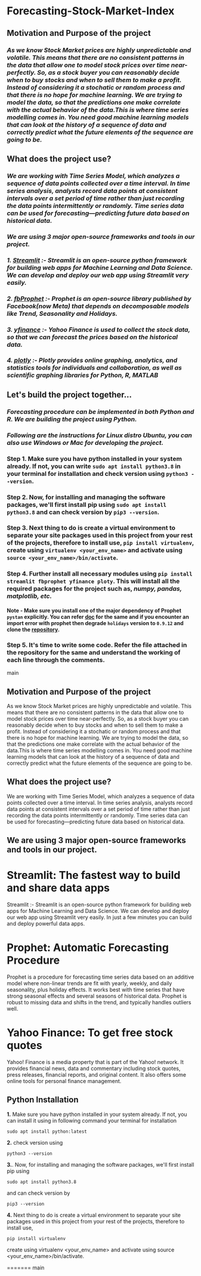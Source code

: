 # **Forecasting-Stock-Market-Index**


## Motivation and Purpose of the project
### *As we know Stock Market prices are highly unpredictable and volatile. This means that there are no consistent patterns in the data that allow one to model stock prices over time near-perfectly. So, as a stock buyer you can reasonably decide when to buy stocks and when to sell them to make a profit. Instead of considering it a stochatic or random process and that there is no hope for machine learning. We are trying to model the data, so that the predictions one make correlate with the actual behavior of the data.This is where time series modelling comes in. You need good machine learning models that can look at the history of a sequence of data and correctly predict what the future elements of the sequence are going to be.*

## What does the project use?

### *We are working with **Time Series Model**, which analyzes a sequence of data points collected over a time interval. In time series analysis, analysts record data points at consistent intervals over a set period of time rather than just recording the data points intermittently or randomly. Time series data can be used for forecasting—predicting future data based on historical data.*

### *We are using 3 major open-source frameworks and tools in our project.*
### *1. [Streamlit](https://streamlit.io/) :- Streamlit is an open-source python framework for building web apps for Machine Learning and Data Science. We can develop and deploy our web app using Streamlit very easily.*
### *2. [fbProphet](https://facebook.github.io/prophet/) :- Prophet is an open-source library published by Facebook(now Meta) that depends on decomposable models like Trend, Seasonality and Holidays.*
### *3. [yfinance](https://finance.yahoo.com/lookup) :- Yahoo Finance is used to collect the stock data, so that we can forecast the prices based on the historical data.*
### *4. [plotly](https://plotly.com/) :- Plotly provides online graphing, analytics, and statistics tools for individuals and collaboration, as well as scientific graphing libraries for Python, R, MATLAB*

## Let's build the project together...

### *Forecasting procedure can be implemented in both Python and R. We are building the project using Python.* 

### *Following are the instructions for Linux distro Ubuntu, you can also use Windows or Mac for developing the project.*
### **Step 1.** Make sure you have python installed in your system already. If not, you can write `sudo apt install python3.8` in your terminal for installation and check version using `python3 --version`.
### **Step 2.** Now, for installing and managing the software packages, we'll first install pip using `sudo apt install python3.8` and can check version by `pip3 --version`.
### **Step 3.** Next thing to do is create a virtual environment to separate your site packages used in this project from your rest of the projects, therefore to install use, `pip install virtualenv`, create using `virtualenv <your_env_name>` and activate using `source <your_env_name>/bin/activate`.
### **Step 4.** Further install all necessary modules using `pip install streamlit fbprophet yfinance ploty`. This will install all the required packages for the project such as, *numpy, pandas, matplotlib, etc.* 
#### **Note** - Make sure you install one of the major dependency of Prophet `pystan` explicitly. You can refer [doc](https://facebook.github.io/prophet/docs/installation.html) for the same and if you encounter an import error with prophet then degrade `holidays` version to `0.9.12` and clone the [repository](https://github.com/facebook/prophet).
### **Step 5.** It's time to write some code. Refer the file attached in the repository for the same and understand the working of each line through the comments.


 

 main
## Motivation and Purpose of the project

As we know Stock Market prices are highly unpredictable and volatile. This means that there are no consistent patterns in the data that allow one to model stock prices over time near-perfectly. So, as a stock buyer you can reasonably decide when to buy stocks and when to sell them to make a profit. Instead of considering it a stochatic or random process and that there is no hope for machine learning. We are trying to model the data, so that the predictions one make correlate with the actual behavior of the data.This is where time series modelling comes in. You need good machine learning models that can look at the history of a sequence of data and correctly predict what the future elements of the sequence are going to be.

## What does the project use?
We are working with Time Series Model, which analyzes a sequence of data points collected over a time interval. In time series analysis, analysts record data points at consistent intervals over a set period of time rather than just recording the data points intermittently or randomly. Time series data can be used for forecasting—predicting future data based on historical data.

## We are using 3 major open-source frameworks and tools in our project.

# Streamlit: The fastest way to build and share data apps


Streamlit :- Streamlit is an open-source python framework for building web apps for Machine Learning and Data Science. We can develop and deploy our web app using Streamlit very easily. In just a few minutes you can build and deploy powerful data apps. 



# Prophet: Automatic Forecasting Procedure

Prophet is a procedure for forecasting time series data based on an additive model where non-linear trends are fit with yearly, weekly, and daily seasonality, plus holiday effects. It works best with time series that have strong seasonal effects and several seasons of historical data. Prophet is robust to missing data and shifts in the trend, and typically handles outliers well.

# Yahoo Finance: To get free stock quotes 
Yahoo! Finance is a media property that is part of the Yahoo! network. It provides financial news, data and commentary including stock quotes, press releases, financial reports, and original content. It also offers some online tools for personal finance management.

## Python Installation 

**1.** Make sure you have python installed in your system already. If not, you can install it using in following command your terminal for installation
```
sudo apt install python:latest 
```
 **2.** check version using 
 ```
 python3 --version
 ```
**3.**. Now, for installing and managing the software packages, we'll first install pip using 
```
sudo apt install python3.8 
```
and can check version by
```
pip3 --version
```
**4.** Next thing to do is create a virtual environment to separate your site packages used in this project from your rest of the projects, therefore to install use,
```
pip install virtualenv
```
create using virtualenv <your_env_name> and activate using source <your_env_name>/bin/activate.

=======
 main

